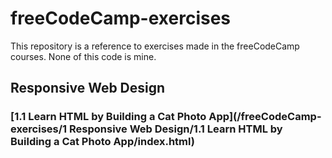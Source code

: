 # freeCodeCamp-exercises
This repository is a reference to exercises made in the freeCodeCamp courses. None of this code is mine.

## Responsive Web Design

### [1.1 Learn HTML by Building a Cat Photo App](/freeCodeCamp-exercises/1 Responsive Web Design/1.1 Learn HTML by Building a Cat Photo App/index.html)
